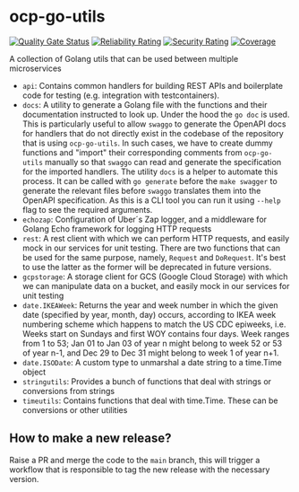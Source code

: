 # ocp-go-utils
[![Quality Gate Status](https://sonarqube.ct.blue.cdtapps.com/api/project_badges/measure?project=ocp.go-utils&metric=alert_status&token=34cf6663e71a1d1e346d56eb479ee51ae7a1f774)](https://sonarqube.ct.blue.cdtapps.com/dashboard?id=ocp.go-utils) [![Reliability Rating](https://sonarqube.ct.blue.cdtapps.com/api/project_badges/measure?project=ocp.go-utils&metric=reliability_rating&token=34cf6663e71a1d1e346d56eb479ee51ae7a1f774)](https://sonarqube.ct.blue.cdtapps.com/dashboard?id=ocp.go-utils) [![Security Rating](https://sonarqube.ct.blue.cdtapps.com/api/project_badges/measure?project=ocp.go-utils&metric=security_rating&token=34cf6663e71a1d1e346d56eb479ee51ae7a1f774)](https://sonarqube.ct.blue.cdtapps.com/dashboard?id=ocp.go-utils) [![Coverage](https://sonarqube.ct.blue.cdtapps.com/api/project_badges/measure?project=ocp.go-utils&metric=coverage&token=34cf6663e71a1d1e346d56eb479ee51ae7a1f774)](https://sonarqube.ct.blue.cdtapps.com/dashboard?id=ocp.go-utils)

A collection of Golang utils that can be used between multiple microservices

- `api`: Contains common handlers for building REST APIs and boilerplate code for testing (e.g. integration with testcontainers).
- `docs`: A utility to generate a Golang file with the functions and their documentation instructed to look up. Under the hood
  the `go doc` is used. This is particularly useful to allow `swaggo` to generate the OpenAPI docs for handlers that do not
  directly exist in the codebase of the repository that is using `ocp-go-utils`. In such cases, we have to create dummy functions
  and "import" their corresponding comments from `ocp-go-utils` manually so that `swaggo` can read and generate the specification
  for the imported handlers. The utility `docs` is a helper to automate this process. It can be called with `go generate` before
  the `make swagger` to generate the relevant files before `swaggo` translates them into the OpenAPI specification. As this is a
  CLI tool you can run it using `--help` flag to see the required arguments.
- `echozap`: Configuration of Uber´s Zap logger, and a middleware for Golang Echo framework for logging HTTP requests
- `rest`: A rest client with which we can perform HTTP requests, and easily mock in our services for unit testing. There are
  two functions that can be used for the same purpose, namely, `Request` and `DoRequest`. It's best to use the latter as the former
  will be deprecated in future versions.
- `gcpstorage`: A storage client for GCS (Google Cloud Storage) with which we can manipulate data on a bucket, and easily mock in our services for unit testing
- `date.IKEAWeek`: Returns the year and week number in which the given date (specified by year, month, day) occurs,
  according to IKEA week numbering scheme which happens to match the US CDC epiweeks, i.e. Weeks start on Sundays
  and first WOY contains four days. Week ranges from 1 to 53; Jan 01 to Jan 03 of year n might belong to week 52 or
  53 of year n-1, and Dec 29 to Dec 31 might belong to week 1 of year n+1.
- `date.ISODate`: A custom type to unmarshal a date string to a time.Time object
- `stringutils`: Provides a bunch of functions that deal with strings or conversions from strings
- `timeutils`: Contains functions that deal with time.Time. These can be conversions or other utilities

## How to make a new release?
Raise a PR and merge the code to the `main` branch, this will trigger a workflow that is responsible to tag the new release with the necessary version.
